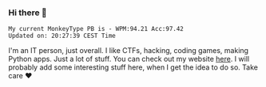 ### Hi there 👋
<!-- PB START -->
```
My current MonkeyType PB is - WPM:94.21 Acc:97.42
Updated on: 20:27:39 CEST Time
```
<!-- PB END -->
I'm an IT person, just overall. I like CTFs, hacking, coding games, making Python apps. Just a lot of stuff.
You can check out my website [here](https://skill3472.github.io/).
I will probably add some interesting stuff here, when I get the idea to do so. Take care ❤️
